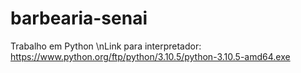 # barbearia-senai
Trabalho em Python
\nLink para interpretador: https://www.python.org/ftp/python/3.10.5/python-3.10.5-amd64.exe
